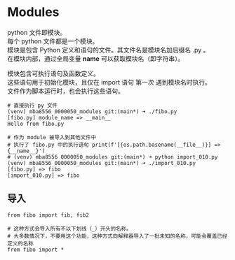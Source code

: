 # Modules

python 文件即模块。  
每个 python 文件都是一个模块。  
模块是包含 Python 定义和语句的文件。其文件名是模块名加后缀名 .py 。  
在模块内部，通过全局变量 __name__ 可以获取模块名（即字符串）。

模块包含可执行语句及函数定义。  
这些语句用于初始化模块，且仅在 import 语句 第一次 遇到模块名时执行。  
文件作为脚本运行时，也会执行这些语句。

```shell
# 直接执行 py 文件
(venv) mba8556 0000050_modules git:(main*) ➜ ./fibo.py
[fibo.py] module_name => __main__
Hello from fibo.py

# 作为 module 被导入到其他文件中
# 执行了 fibo.py 中的执行语句 print(f'[{os.path.basename(__file__)}] => {__name__}')
# (venv) mba8556 0000050_modules git:(main*) ➜ python import_010.py
(venv) mba8556 0000050_modules git:(main*) ➜ ./import_010.py
[fibo.py] => fibo
[import_010.py] => fibo
```

## 导入
```text
from fibo import fib, fib2

# 这种方式会导入所有不以下划线（_）开头的名称。
# 大多数情况下，不要用这个功能，这种方式向解释器导入了一批未知的名称，可能会覆盖已经定义的名称
from fibo import *
```